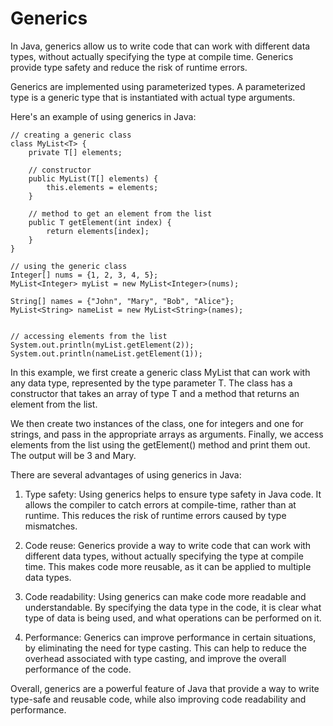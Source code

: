 # Generics

In Java, generics allow us to write code that can work with different data types, without actually specifying the type at compile time. Generics provide type safety and reduce the risk of runtime errors.

Generics are implemented using parameterized types. A parameterized type is a generic type that is instantiated with actual type arguments.

Here's an example of using generics in Java:

```
// creating a generic class
class MyList<T> {
    private T[] elements;

    // constructor
    public MyList(T[] elements) {
        this.elements = elements;
    }

    // method to get an element from the list
    public T getElement(int index) {
        return elements[index];
    }
}

// using the generic class
Integer[] nums = {1, 2, 3, 4, 5};
MyList<Integer> myList = new MyList<Integer>(nums);

String[] names = {"John", "Mary", "Bob", "Alice"};
MyList<String> nameList = new MyList<String>(names);


// accessing elements from the list
System.out.println(myList.getElement(2));
System.out.println(nameList.getElement(1));
```

In this example, we first create a generic class MyList that can work with any data type, represented by the type parameter T. The class has a constructor that takes an array of type T and a method that returns an element from the list.

We then create two instances of the class, one for integers and one for strings, and pass in the appropriate arrays as arguments. Finally, we access elements from the list using the getElement() method and print them out. The output will be 3 and Mary.

There are several advantages of using generics in Java:

1. Type safety: Using generics helps to ensure type safety in Java code. It allows the compiler to catch errors at compile-time, rather than at runtime. This reduces the risk of runtime errors caused by type mismatches.

2. Code reuse: Generics provide a way to write code that can work with different data types, without actually specifying the type at compile time. This makes code more reusable, as it can be applied to multiple data types.

3. Code readability: Using generics can make code more readable and understandable. By specifying the data type in the code, it is clear what type of data is being used, and what operations can be performed on it.

4. Performance: Generics can improve performance in certain situations, by eliminating the need for type casting. This can help to reduce the overhead associated with type casting, and improve the overall performance of the code.

Overall, generics are a powerful feature of Java that provide a way to write type-safe and reusable code, while also improving code readability and performance.